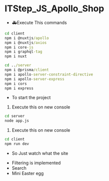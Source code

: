 # ITStep_JS_Apollo_Shop

* :ambulance:Execute This commands
```bat
cd client
npm i @nuxtjs/apollo
npm i @nuxtjs/axios
npm i core-js
npm i graphql-tag
npm i nuxt

cd ../server
npm i @prisma/client
npm i apollo-server-constraint-directive
npm i apollo-server-express
npm i cors
npm i express
```

* To start the project
1. Execute this on new console
```bat
cd server
node app.js
```
1. Execute this on new console
```bat
cd client
npm run dev
```

* So Just watch what the site
- Filtering is implemented
- Search
- Mini Easter egg
